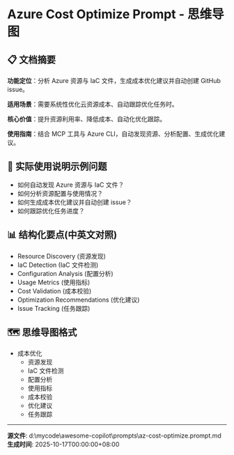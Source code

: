 # Azure Cost Optimize Prompt - 思维导图

## 📋 文档摘要

**功能定位**：分析 Azure 资源与 IaC 文件，生成成本优化建议并自动创建 GitHub issue。

**适用场景**：需要系统性优化云资源成本、自动跟踪优化任务时。

**核心价值**：提升资源利用率、降低成本、自动化优化跟踪。

**使用指南**：结合 MCP 工具与 Azure CLI，自动发现资源、分析配置、生成优化建议。

## 🎯 实际使用说明示例问题

- 如何自动发现 Azure 资源与 IaC 文件？
- 如何分析资源配置与使用情况？
- 如何生成成本优化建议并自动创建 issue？
- 如何跟踪优化任务进度？

## 📊 结构化要点(中英文对照)

- Resource Discovery (资源发现)
- IaC Detection (IaC 文件检测)
- Configuration Analysis (配置分析)
- Usage Metrics (使用指标)
- Cost Validation (成本校验)
- Optimization Recommendations (优化建议)
- Issue Tracking (任务跟踪)

## 🗺️ 思维导图格式

- 成本优化
  - 资源发现
  - IaC 文件检测
  - 配置分析
  - 使用指标
  - 成本校验
  - 优化建议
  - 任务跟踪

---
**源文件**: d:\mycode\awesome-copilot\prompts\az-cost-optimize.prompt.md
**生成时间**: 2025-10-17T00:00:00+08:00
